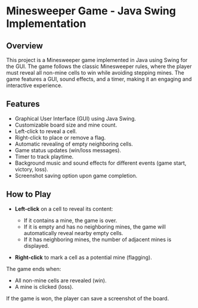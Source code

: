 # Minesweeper Game - Java Swing Implementation

## Overview
This project is a Minesweeper game implemented in Java using Swing for the GUI. The game follows the classic Minesweeper rules, where the player must reveal all non-mine cells to win while avoiding stepping mines. The game features a GUI, sound effects, and a timer, making it an engaging and interactive experience.

## Features
- Graphical User Interface (GUI) using Java Swing.
- Customizable board size and mine count.
- Left-click to reveal a cell.
- Right-click to place or remove a flag.
- Automatic revealing of empty neighboring cells.
- Game status updates (win/loss messages).
- Timer to track playtime.
- Background music and sound effects for different events (game start, victory, loss).
- Screenshot saving option upon game completion.

## How to Play
- **Left-click** on a cell to reveal its content:
  - If it contains a mine, the game is over.
  - If it is empty and has no neighboring mines, the game will automatically reveal nearby empty cells.
  - If it has neighboring mines, the number of adjacent mines is displayed.
  
- **Right-click** to mark a cell as a potential mine (flagging).

The game ends when:
- All non-mine cells are revealed (win).
- A mine is clicked (loss).

If the game is won, the player can save a screenshot of the board.
